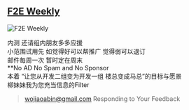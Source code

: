 ## [F2E Weekly](http://sandywu.me/weekly/)

![F2E Weekly](http://octodex.github.com/images/octobiwan.jpg)

内测 还请组内朋友多多应援  
小范围试用先 如觉得好可以帮推广 觉得弱可以退订   
邮件每周一次 暂时定在周末   
**No AD No Spam and No Sponsor  
本着 “让您从开发二组变为开发一组 楼总变成马总”的目标与愿景  
柳妹妹我为您充当信息的Filter  

> wojiaoabin@gmail.com Responding to Your Feedback